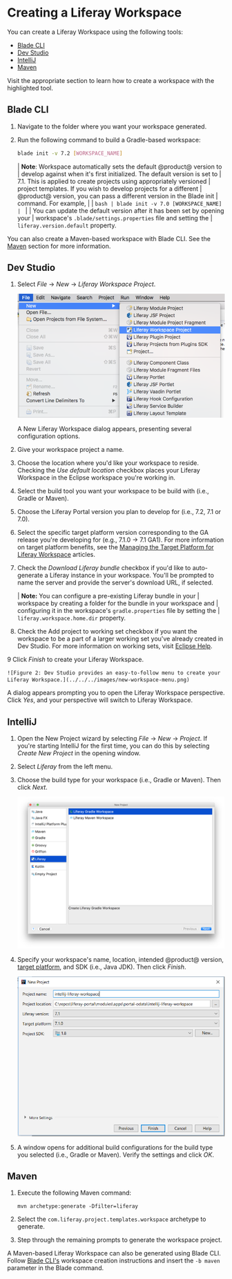 # Creating a Liferay Workspace

You can create a Liferay Workspace using the following tools:

- [Blade CLI](#blade-cli)
- [Dev Studio](#dev-studio)
- [IntelliJ](#intellij)
- [Maven](#maven)

Visit the appropriate section to learn how to create a workspace with the
highlighted tool.

## Blade CLI

1.  Navigate to the folder where you want your workspace generated.

2.  Run the following command to build a Gradle-based workspace:

    ```bash
    blade init -v 7.2 [WORKSPACE_NAME]
    ```

    | **Note**: Workspace automatically sets the default @product@ version to
    | develop against when it's first initialized. The default version is set to
    | 7.1. This is applied to create projects using appropriately versioned
    | project templates. If you wish to develop projects for a different
    | @product@ version, you can pass a different version in the Blade init
    | command. For example,
    | 
    | ```bash
    | blade init -v 7.0 [WORKSPACE_NAME]
    | ```
    | 
    | You can update the default version after it has been set by opening your
    | workspace's `.blade/settings.properties` file and setting the
    | `liferay.version.default` property.

You can also create a Maven-based workspace with Blade CLI. See the
[Maven](#maven) section for more information.

## Dev Studio

1.  Select *File* &rarr; *New* &rarr; *Liferay Workspace Project*.

    ![Figure 1: By selecting *Liferay Workspace Project*, you begin the process of creating a new workspace for your Liferay projects.](../../../images/selecting-liferay-workspace.png)

    A New Liferay Workspace dialog appears, presenting several configuration
    options.

2.  Give your workspace project a name.

3.  Choose the location where you'd like your workspace to reside. Checking the
    *Use default location* checkbox places your Liferay Workspace in the Eclipse
    workspace you're working in.

4.  Select the build tool you want your workspace to be build with (i.e., Gradle
    or Maven).

5.  Choose the Liferay Portal version you plan to develop for (i.e., 7.2, 7.1 or
    7.0).

6.  Select the specific target platform version corresponding to the GA release
    you're developing for (e.g., 7.1.0 &rarr; 7.1 GA1). For more information on
    target platform benefits, see the
    [Managing the Target Platform for Liferay Workspace]()
    articles.

7.  Check the *Download Liferay bundle* checkbox if you'd like to auto-generate
    a Liferay instance in your workspace. You'll be prompted to name the server
    and provide the server's download URL, if selected.

    | **Note:** You can configure a pre-existing Liferay bundle in your
    | workspace by creating a folder for the bundle in your workspace and
    | configuring it in the workspace's `gradle.properties` file by setting the
    | `liferay.workspace.home.dir` property.

8.  Check the Add project to working set checkbox if you want the workspace to
    be a part of a larger working set you've already created in Dev Studio. For
    more information on working sets, visit
    [Eclipse Help](https://help.eclipse.org/mars/index.jsp?topic=%2Forg.eclipse.platform.doc.user%2Fconcepts%2Fcworkset.htm).

9  Click *Finish* to create your Liferay Workspace.

    ![Figure 2: Dev Studio provides an easy-to-follow menu to create your Liferay Workspace.](../../../images/new-workspace-menu.png)

A dialog appears prompting you to open the Liferay Workspace perspective. Click
*Yes*, and your perspective will switch to Liferay Workspace.

## IntelliJ

1.  Open the New Project wizard by selecting *File* &rarr; *New* &rarr;
    *Project*. If you're starting IntelliJ for the first time, you can do this
    by selecting *Create New Project* in the opening window.

2.  Select *Liferay* from the left menu.

3.  Choose the build type for your workspace (i.e., Gradle or Maven). Then click
    *Next*.

    ![Figure 1: Choose *Liferay Gradle Workspace* or *Liferay Maven Workspace*, depending on the build you prefer.](../../../images/intellij-workspace-build.png)

4.  Specify your workspace's name, location, intended @product@ version,
    [target platform](/docs/reference/7-2/-/knowledge_base/reference/managing-the-target-platform-for-liferay-workspace),
    and SDK (i.e., Java JDK). Then click *Finish*.

    ![Figure 2: Specify your workspace's configurations.](../../../images/intellij-workspace-project.png)

5.  A window opens for additional build configurations for the build type you
    selected (i.e., Gradle or Maven). Verify the settings and click *OK*.

## Maven

1.  Execute the following Maven command:

        mvn archetype:generate -Dfilter=liferay

2.  Select the `com.liferay.project.templates.workspace` archetype to generate.

3.  Step through the remaining prompts to generate the workspace project.

 A Maven-based Liferay Workspace can also be generated using Blade CLI. Follow
 [Blade CLI's](#blade-cli) workspace creation instructions and insert the `-b
 maven` parameter in the Blade command.
